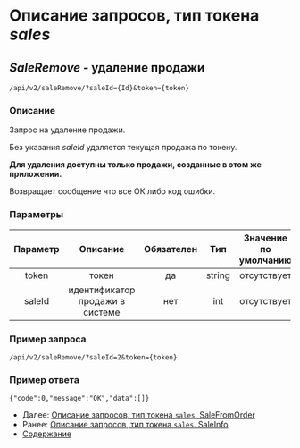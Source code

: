 Описание запросов, тип токена _sales_
=====================================

_SaleRemove_ - удаление продажи
-------------
`/api/v2/saleRemove/?saleId={Id}&token={token}`

### Описание
Запрос на удаление продажи.

Без указания _saleId_ удаляется текущая продажа по токену.

**Для удаления доступны только продажи, созданные в этом же приложении.**

Возвращает сообщение что все ОК либо код ошибки.

### Параметры
|    Параметр    |                        Описание                        | Обязателен |   Тип  | Значение по умолчанию |
|:--------------:|:------------------------------------------------------:|:----------:|:------:|:---------------------:|
|      token     |                          токен                         |     да     | string |      отсутствует      |
|     saleId     |             идентификатор продажи в системе            |    нет     |   int  |      отсутствует      |

### Пример запроса
`/api/v2/saleRemove/?saleId=2&token={token}`

### Пример ответа
```
{"code":0,"message":"OK","data":[]}
```

* Далее: [Описание запросов, тип токена `sales`. SaleFromOrder](saleFromOrder)
* Ранее: [Описание запросов, тип токена `sales`. SaleInfo](saleInfo)
* [Содержание](../index)